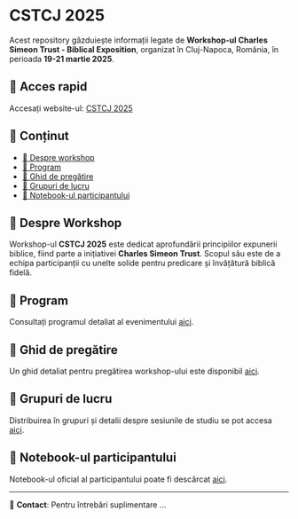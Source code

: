 # CSTCJ 2025

Acest repository găzduiește informații legate de **Workshop-ul Charles Simeon Trust - Biblical Exposition**, organizat în Cluj-Napoca, România, în perioada **19-21 martie 2025**.

## 🔗 Acces rapid

Accesați website-ul: [CSTCJ 2025](https://ovidiuchis.github.io/cstcj25/)

## 📌 Conținut

- [📖 Despre workshop](#despre-workshop)
- [📅 Program](#program)
- [📂 Ghid de pregătire](#ghid-de-pregătire)
- [👥 Grupuri de lucru](#grupuri-de-lucru)
- [📝 Notebook-ul participantului](#notebook-ul-participantului)

## 📖 Despre Workshop

Workshop-ul **CSTCJ 2025** este dedicat aprofundării principiilor expunerii biblice, fiind parte a inițiativei **Charles Simeon Trust**. Scopul său este de a echipa participanții cu unelte solide pentru predicare și învățătură biblică fidelă.

## 📅 Program

Consultați programul detaliat al evenimentului [aici](https://ovidiuchis.github.io/cstcj25/orar).

## 📂 Ghid de pregătire

Un ghid detaliat pentru pregătirea workshop-ului este disponibil [aici](https://ovidiuchis.github.io/cstcj25/ghid).

## 👥 Grupuri de lucru

Distribuirea în grupuri și detalii despre sesiunile de studiu se pot accesa [aici](https://ovidiuchis.github.io/cstcj25/grupe).

## 📝 Notebook-ul participantului

Notebook-ul oficial al participantului poate fi descărcat [aici](https://ovidiuchis.github.io/cstcj25/notebook).

---

📧 **Contact**: Pentru întrebări suplimentare ... 

